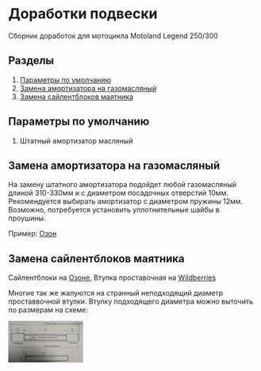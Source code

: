 # Доработки подвески
Сборник доработок для мотоцикла Motoland Legend 250/300

## Разделы
1. [Параметры по умолчанию](#params)
2. [Замена амортизатора на газомасляный](#ammort)
3. [Замена сайлентблоков маятника](#silents)


## Параметры по умолчанию <a name="params"></a>

1. Штатный амортизатор масляный

## Замена амортизатора на газомасляный <a name="ammort"></a>

На замену штатного амортизатора подойдет любой газомасляный длиной 310-330мм и с диаметром посадочных отверстий 10мм. Рекомендуется выбирать амортизатор с диаметром пружины 12мм. Возможно, потребуется установить уплотнительные шайбы в проушины.

Пример: [Озон](https://ozon.ru/t/wiZHiJV)


## Замена сайлентблоков маятника <a name="silents"></a>

Сайлентблоки на [Озоне](https://ozon.ru/t/yt7yEZA), Втулка проставочная на [Wildberries](https://www.wildberries.ru/catalog/255780442/detail.aspx)

Многие так же жалуются на странный неподходящий диаметр проставвочной втулки. Втулку подходящего диаметра можно выточить по размерам на схеме:

<a href="img/Y86JkFEcwPOg_cJ5VNYtLS31EY7XsEgg_Kpd5nZOBj0K8aOrYJFsMZvD4alSbIZC2XbawlDZW9_n27Q53V7nEv3K.jpg"><img src="img/Y86JkFEcwPOg_cJ5VNYtLS31EY7XsEgg_Kpd5nZOBj0K8aOrYJFsMZvD4alSbIZC2XbawlDZW9_n27Q53V7nEv3K.jpg" width=30% height=30%></a>
